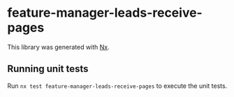 # feature-manager-leads-receive-pages

This library was generated with [Nx](https://nx.dev).

## Running unit tests

Run `nx test feature-manager-leads-receive-pages` to execute the unit tests.
